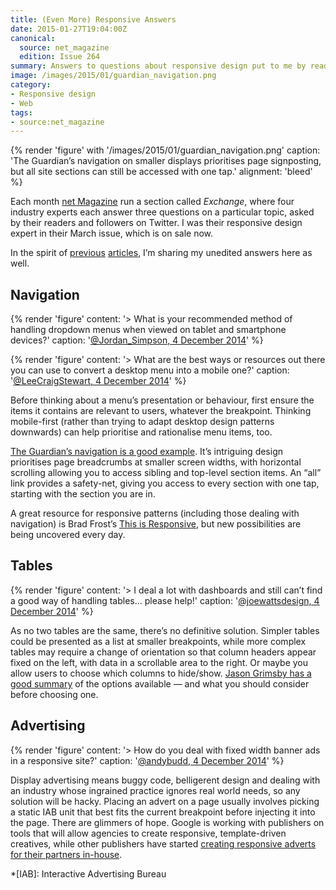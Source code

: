 ```yaml
---
title: (Even More) Responsive Answers
date: 2015-01-27T19:04:00Z
canonical:
  source: net_magazine
  edition: Issue 264
summary: Answers to questions about responsive design put to me by readers of <cite>net Magazine</cite>.
image: /images/2015/01/guardian_navigation.png
category:
- Responsive design
- Web
tags:
- source:net_magazine
---
```

{% render 'figure' with '/images/2015/01/guardian_navigation.png'
  caption: 'The Guardian’s navigation on smaller displays prioritises page signposting, but all site sections can still be accessed with one tap.'
  alignment: 'bleed'
%}

Each month [net Magazine][1] run a section called *Exchange*, where four industry experts each answer three questions on a particular topic, asked by their readers and followers on Twitter. I was their responsive design expert in their March issue, which is on sale now.

In the spirit of [previous][2] [articles][3], I’m sharing my unedited answers here as well.

## Navigation

{% render 'figure'
  content: '> What is your recommended method of handling dropdown menus when viewed on tablet and smartphone devices?'
  caption: '[@Jordan_Simpson, 4 December 2014](https://twitter.com/jordan_simpson/status/540520320374157312)'
%}

{% render 'figure'
  content: '> What are the best ways or resources out there you can use to convert a desktop menu into a mobile one?'
  caption: '[@LeeCraigStewart, 4 December 2014](https://twitter.com/leecraigstewart/status/540514957159583744)'
%}

Before thinking about a menu’s presentation or behaviour, first ensure the items it contains are relevant to users, whatever the breakpoint. Thinking mobile-first (rather than trying to adapt desktop design patterns downwards) can help prioritise and rationalise menu items, too.

[The Guardian’s navigation is a good example][4]. It’s intriguing design prioritises page breadcrumbs at smaller screen widths, with horizontal scrolling allowing you to access sibling and top-level section items. An “all” link provides a safety-net, giving you access to every section with one tap, starting with the section you are in.

A great resource for responsive patterns (including those dealing with navigation) is Brad Frost’s [This is Responsive][5], but new possibilities are being uncovered every day.

## Tables

{% render 'figure'
  content: '> I deal a lot with dashboards and still can’t find a good way of handling tables… please help!'
  caption: '[@joewattsdesign, 4 December 2014](https://twitter.com/joewattsdesign/status/540530144616910848)'
%}

As no two tables are the same, there’s no definitive solution. Simpler tables could be presented as a list at smaller breakpoints, while more complex tables may require a change of orientation so that column headers appear fixed on the left, with data in a scrollable area to the right. Or maybe you allow users to choose which columns to hide/show. [Jason Grimsby has a good summary][6] of the options available — and what you should consider before choosing one.

## Advertising

{% render 'figure'
  content: '> How do you deal with fixed width banner ads in a responsive site?'
  caption: '[@andybudd, 4 December 2014](https://twitter.com/andybudd/status/540515016823549953)'
%}

Display advertising means buggy code, belligerent design and dealing with an industry whose ingrained practice ignores real world needs, so any solution will be hacky. Placing an advert on a page usually involves picking a static IAB unit that best fits the current breakpoint before injecting it into the page. There are glimmers of hope. Google is working with publishers on tools that will allow agencies to create responsive, template-driven creatives, while other publishers have started [creating responsive adverts for their partners in-house][7].

[1]: http://www.creativebloq.com/net-magazine
[2]: /2012/01/responsive_answers
[3]: /2012/12/more_responsive_answers
[4]: https://www.theguardian.com/help/insideguardian/2014/jul/11/-sp-navigating-the-guardian
[5]: https://bradfrost.github.io/this-is-responsive/patterns.html
[6]: http://blog.cloudfour.com/picking-responsive-tables-solution/
[7]: http://next.theguardian.com/blog/responsive-takeover/

*[IAB]: Interactive Advertising Bureau
